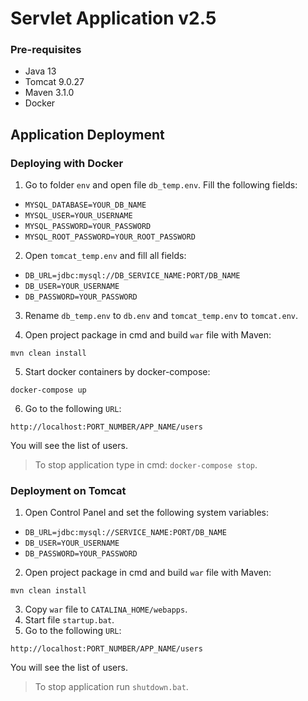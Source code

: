 # Servlet Application v2.5

### Pre-requisites

* Java 13
* Tomcat 9.0.27
* Maven 3.1.0
* Docker

Application Deployment
---

### Deploying with Docker

1. Go to folder `env` and open file `db_temp.env`. Fill the following fields:
* `MYSQL_DATABASE=YOUR_DB_NAME`
* `MYSQL_USER=YOUR_USERNAME`
* `MYSQL_PASSWORD=YOUR_PASSWORD`
* `MYSQL_ROOT_PASSWORD=YOUR_ROOT_PASSWORD`

2. Open `tomcat_temp.env` and fill all fields:
* `DB_URL=jdbc:mysql://DB_SERVICE_NAME:PORT/DB_NAME`
* `DB_USER=YOUR_USERNAME`
* `DB_PASSWORD=YOUR_PASSWORD`

3. Rename `db_temp.env` to `db.env` and `tomcat_temp.env` to `tomcat.env`.

4. Open project package in cmd and build `war` file with Maven:

```
mvn clean install
```

5. Start docker containers by docker-compose:

```
docker-compose up
```

6. Go to the following `URL`:

```
http://localhost:PORT_NUMBER/APP_NAME/users
```

You will see the list of users.

> To stop application type in cmd: `docker-compose stop`.

### Deployment on Tomcat

1. Open Control Panel and set the following system variables:
* `DB_URL=jdbc:mysql://SERVICE_NAME:PORT/DB_NAME`
* `DB_USER=YOUR_USERNAME`
* `DB_PASSWORD=YOUR_PASSWORD`

2. Open project package in cmd and build `war` file with Maven:
   
```
mvn clean install
```

3. Copy `war` file to `CATALINA_HOME/webapps`.
4. Start file `startup.bat`.
5. Go to the following `URL`:

```
http://localhost:PORT_NUMBER/APP_NAME/users
```

You will see the list of users.

> To stop application run `shutdown.bat`.

